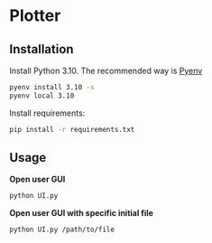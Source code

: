 # Plotter



## Installation

Install Python 3.10.  The recommended way is  [Pyenv](https://github.com/pyenv/pyenv)

```bash
pyenv install 3.10 -s
pyenv local 3.10
```
Install requirements:

```bash
pip install -r requirements.txt
```


## Usage

**Open user GUI**

```bash
python UI.py
```



**Open user GUI with specific initial file**

```bash
python UI.py /path/to/file
```



